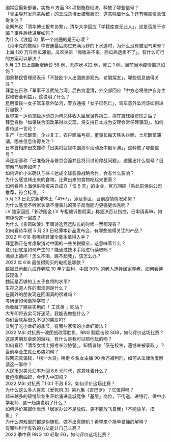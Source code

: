 国常会最新部署，实施 6 方面 33 项措施稳经济，释放了哪些信号？  
「曾主导开发鸿蒙系统」的王成录博士被曝离职，这意味着什么？还有哪些信息值得关注？  
全网热议「清华博士报考协警」，清华大学回应「学籍库查无此人」，这是否属于诈骗？事件后续进展如何？  
为什么《浪姐 3》第一个出圈的是王心凌？  
《肖申克的救赎》中安迪最后爬过充满污秽的下水道时，为什么没有被沼气熏晕？  
上海 120 万斤西瓜滞销，瓜农哭诉「摊贩进不来，西瓜熟透卖不了」，有什么可行的方案可以解决？  
5 月 23 日上海新增确诊 58 例、无症状 422 例，死亡 1 例，目前当地疫情情况如何？  
国家移民管理局表示「不鼓励个人出国旅游观光、访朋探友」，哪些信息值得关注？  
拜登在日称「军事干涉武统台湾」后白宫澄清，外交部回应「中方必将维护自身主权和安全利益」，这说明了什么？  
昆明富民一女子驾车意外坠河，警方通报「女子已死亡」，驾车意外坠河该如何进行自救？  
世界第一运动顶级运动员为何总体收入屈居世界第三，排在篮球橄榄球之后？  
拜登宣称「如果联合国改革得以实现，将支持日本成为安理会常任理事国」，如何看待这一言论？  
生产「土坑酸菜」企业复工，农户面临亏损，董事长每天焦头烂额，土坑酸菜滞销，哪些信息值得关注？  
日本首相岸田文雄称「日美将监视中国海军活动及中俄军演」，这释放了哪些信号？  
泽连斯基称「已准备好与普京会面并且将只讨论停战问题」，透露出什么信号？目前俄乌局势如何？  
如何评价小米确认与徕卡达成全球影像战略合作，会有什么影响？  
为什么感觉烤出来的食物，比煮出来的食物吃起来更香？  
如何看待上海保供物资来自成立「仅 5 天」的企业，官方回应「系此前保供公司推荐，符合标准」？  
5 月 23 日北京新增本土「41+7」，涉及多区，目前疫情情况如何？  
为什么感觉不听家长话不懂事儿的孩子反而能力更强更优秀呢？  
LV 独家回应「长沙国金 LV 专柜被诉售假案」称坚决否认指控，已申请再审，如何评价这一回应？  
为什么《乘风破浪》里唐诗逸竞选队长的时候一票都没有？  
如何看待华硕 5 月 23 日轻薄本新品发布会，有哪些值得关注的产品？  
2022 年 618 有哪些轻薄全能本值得入手？  
拜登称正在考虑取消对中国的一些关税壁垒，这意味着什么？  
意识到底是如何产生的？能通过技术手段进行读取吗？  
酒桌上被问「怎么不喝，瞧不起我」，该怎么办？  
2022 年 618 最值得购买的电视是哪款？  
数据显示超六成养老院 10 年才盈利，中国 90% 的老人选择居家养老，如何看待该现象？  
魏延是否够的上五子良将的水平?  
生存之道人性的潜规则是什么？  
在国外的朋友现在回国真的很难吗？  
考研该如何选择学校？  
你收藏了哪些实用的「 工具类 」网站？  
大专即将去实习好迷茫，我能去做些什么？  
你们会联系很久不见的朋友吗?  
又到了吃小龙虾的季节，有哪些家常的小龙虾做法？  
2022 MSI 对抗赛一波团战改写胜负，RNG 翻盘击败 SGB，如何评价这场比赛？  
这是男朋友桌面的游戏，有什么是我可以陪他玩的吗？  
如何看待「清华女博士报考长沙协警」，知情者称「系在校生，遗憾未被录取 」？当前毕业生就业形势如何？  
假网恋真骗钱，「榜一大哥」哄走 6 名女主播 90 余万被判刑，如何从法律角度解读这一事件？  
人民币对美元汇率升回 6.6 元时代，这意味着什么？  
猴痘病例四起，会传入中国吗？  
2022 MSI 对抗赛 T1 0:1 不敌 EG，如何评价这场比赛？  
为什么这么多人喜欢《爱死机 3》第九集《吉巴罗》？它值得吗？  
越来越多的硕博毕业生开始涌进县城竞争「基层」岗位，下街道、进银行、做中小学老师…这一趋势说明了什么？  
如何评价某媒体表示「居家办公不是放假，更不能放飞自我」「不能放羊、摸鱼」？  
为什么游戏里的都是伪随机，做不出真随机？希望来个简单易懂的解释？  
有哪些科学有效的方法能让自己长高？  
2022 季中赛 RNG 1:0 轻取 EG，如何评价这场比赛？  

